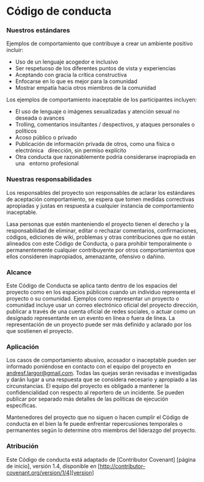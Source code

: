 # Código de conducta
### Nuestros estándares

Ejemplos de comportamiento que contribuye a crear un ambiente positivo
incluir:

* Uso de un lenguaje acogedor e inclusivo
* Ser respetuoso de los diferentes puntos de vista y experiencias
* Aceptando con gracia la crítica constructiva
* Enfocarse en lo que es mejor para la comunidad
* Mostrar empatía hacia otros miembros de la comunidad

Los ejemplos de comportamiento inaceptable de los participantes incluyen:

* El uso de lenguaje o imágenes sexualizadas y atención sexual no deseada o
avances
* Trolling, comentarios insultantes / despectivos, y ataques personales o políticos
* Acoso público o privado
* Publicación de información privada de otros, como una física o electrónica
  dirección, sin permiso explícito
* Otra conducta que razonablemente podría considerarse inapropiada en una
  entorno profesional

### Nuestras responsabilidades

Los responsables del proyecto son responsables de aclarar los estándares de aceptación
comportamiento, se espera que tomen medidas correctivas apropiadas y justas en
respuesta a cualquier instancia de comportamiento inaceptable.

Lasa personas que estén manteniendo el proyecto tienen el derecho y la responsabilidad de eliminar, editar o
rechazar comentarios, confirmaciones, códigos, ediciones de wiki, problemas y otras contribuciones
que no están alineados con este Código de Conducta, o para prohibir temporalmente o
permanentemente cualquier contribuyente por otros comportamientos que ellos consideren inapropiados,
amenazante, ofensivo o dañino.

### Alcance

Este Código de Conducta se aplica tanto dentro de los espacios del proyecto como en los espacios públicos
cuando un individuo representa el proyecto o su comunidad. Ejemplos como
representar un proyecto o comunidad incluye usar un correo electrónico oficial del proyecto
dirección, publicar a través de una cuenta oficial de redes sociales, o actuar como un designado
representante en un evento en línea o fuera de línea. La representación de un proyecto puede ser
más definido y aclarado por los que sostienen el proyecto.

### Aplicación

Los casos de comportamiento abusivo, acosador o inaceptable pueden ser
informado poniéndose en contacto con el equipo del proyecto en andresf.largor@gmail.com. Todas
las quejas serán revisadas e investigadas y darán lugar a una respuesta que
se considera necesario y apropiado a las circunstancias. El equipo del proyecto es
obligado a mantener la confidencialidad con respecto al reportero de un incidente.
Se pueden publicar por separado más detalles de las políticas de ejecución específicas.

Mantenedores del proyecto que no siguen o hacen cumplir el Código de conducta en el bien
la fe puede enfrentar repercusiones temporales o permanentes según lo determine otro
miembros del liderazgo del proyecto.

### Atribución

Este Código de conducta está adaptado de [Contributor Covenant] [página de inicio], versión 1.4,
disponible en [http://contributor-covenant.org/version/1/4][version]
